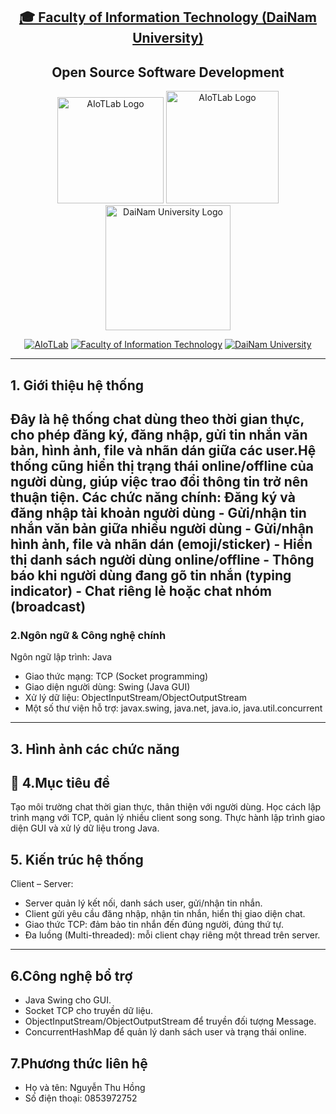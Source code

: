 <h2 align="center">
    <a href="https://dainam.edu.vn/vi/khoa-cong-nghe-thong-tin">
    🎓 Faculty of Information Technology (DaiNam University)
    </a>
</h2>
<h2 align="center">
    Open Source Software Development
</h2>
<div align="center">
    <p align="center">
        <img alt="AIoTLab Logo" width="170" src="https://github.com/user-attachments/assets/711a2cd8-7eb4-4dae-9d90-12c0a0a208a2" />
        <img alt="AIoTLab Logo" width="180" src="https://github.com/user-attachments/assets/dc2ef2b8-9a70-4cfa-9b4b-f6c2f25f1660" />
        <img alt="DaiNam University Logo" width="200" src="https://github.com/user-attachments/assets/77fe0fd1-2e55-4032-be3c-b1a705a1b574" />
    </p>

[![AIoTLab](https://img.shields.io/badge/AIoTLab-green?style=for-the-badge)](https://www.facebook.com/DNUAIoTLab)
[![Faculty of Information Technology](https://img.shields.io/badge/Faculty%20of%20Information%20Technology-blue?style=for-the-badge)](https://dainam.edu.vn/vi/khoa-cong-nghe-thong-tin)
[![DaiNam University](https://img.shields.io/badge/DaiNam%20University-orange?style=for-the-badge)](https://dainam.edu.vn)

</div>

---
## 1. Giới thiệu hệ thống
Đây là hệ thống chat dùng theo thời gian thực, cho phép đăng ký, đăng nhập, gửi tin nhắn văn bản, hình ảnh, file 
và nhãn dán giữa các user.Hệ thống cũng hiển thị trạng thái online/offline của người dùng, giúp việc trao đổi thông 
tin trở nên thuận tiện.
**Các chức năng chính:**
Đăng ký và đăng nhập tài khoản người dùng
       - Gửi/nhận tin nhắn văn bản giữa nhiều người dùng
       - Gửi/nhận hình ảnh, file và nhãn dán (emoji/sticker)
       - Hiển thị danh sách người dùng online/offline
       - Thông báo khi người dùng đang gõ tin nhắn (typing indicator)
       - Chat riêng lẻ hoặc chat nhóm (broadcast)
---

### 2.Ngôn ngữ & Công nghệ chính
<div align="left">
    
 Ngôn ngữ lập trình: Java
  - Giao thức mạng: TCP (Socket programming)
  - Giao diện người dùng: Swing (Java GUI)
  - Xử lý dữ liệu: ObjectInputStream/ObjectOutputStream
  - Một số thư viện hỗ trợ: javax.swing, java.net, java.io, java.util.concurrent
</div>

---

## 3. Hình ảnh các chức năng



## 🚀 4.Mục tiêu đề 
Tạo môi trường chat thời gian thực, thân thiện với người dùng.
Học cách lập trình mạng với TCP, quản lý nhiều client song song.
Thực hành lập trình giao diện GUI và xử lý dữ liệu trong Java.


## 5. Kiến trúc hệ thống
Client – Server:
  - Server quản lý kết nối, danh sách user, gửi/nhận tin nhắn.
  - Client gửi yêu cầu đăng nhập, nhận tin nhắn, hiển thị giao diện chat.
  - Giao thức TCP: đảm bảo tin nhắn đến đúng người, đúng thứ tự.
  - Đa luồng (Multi-threaded): mỗi client chạy riêng một thread trên server.
---

## 6.Công nghệ bổ trợ
- Java Swing cho GUI.
- Socket TCP cho truyền dữ liệu.
- ObjectInputStream/ObjectOutputStream để truyền đối tượng Message.
- ConcurrentHashMap để quản lý danh sách user và trạng thái online.

## 7.Phương thức liên hệ
- Họ và tên: Nguyễn Thu Hồng
- Số điện thoại: 0853972752


